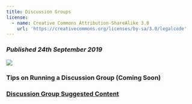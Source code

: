 ```yaml
---
title: Discussion Groups
license:
  - name: Creative Commons Attribution-ShareAlike 3.0
    url: 'https://creativecommons.org/licenses/by-sa/3.0/legalcode'
---
```

### _Published 24th September 2019_

<p class="large_image_wrapper">
<img src="/img/eventseaf2.jpg" />
</p>

### Tips on Running a Discussion Group (Coming Soon)

### [Discussion Group Suggested Content](/events/articles/content/)
